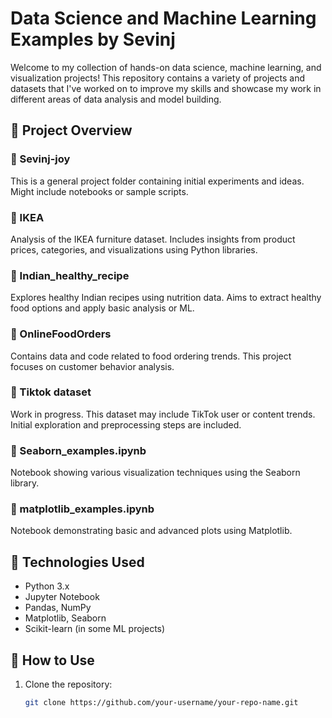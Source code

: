 # Data Science and Machine Learning Examples by Sevinj

Welcome to my collection of hands-on data science, machine learning, and visualization projects! This repository contains a variety of projects and datasets that I've worked on to improve my skills and showcase my work in different areas of data analysis and model building.

## 📁 Project Overview

### 🔹 Sevinj-joy
This is a general project folder containing initial experiments and ideas. Might include notebooks or sample scripts.

### 🔹 IKEA
Analysis of the IKEA furniture dataset. Includes insights from product prices, categories, and visualizations using Python libraries.

### 🔹 Indian_healthy_recipe
Explores healthy Indian recipes using nutrition data. Aims to extract healthy food options and apply basic analysis or ML.

### 🔹 OnlineFoodOrders
Contains data and code related to food ordering trends. This project focuses on customer behavior analysis.

### 🔹 Tiktok dataset
Work in progress. This dataset may include TikTok user or content trends. Initial exploration and preprocessing steps are included.

### 🔹 Seaborn_examples.ipynb
Notebook showing various visualization techniques using the Seaborn library.

### 🔹 matplotlib_examples.ipynb
Notebook demonstrating basic and advanced plots using Matplotlib.

## 🧰 Technologies Used

- Python 3.x  
- Jupyter Notebook  
- Pandas, NumPy  
- Matplotlib, Seaborn  
- Scikit-learn (in some ML projects)  

## 📌 How to Use

1. Clone the repository:
   ```bash
   git clone https://github.com/your-username/your-repo-name.git
